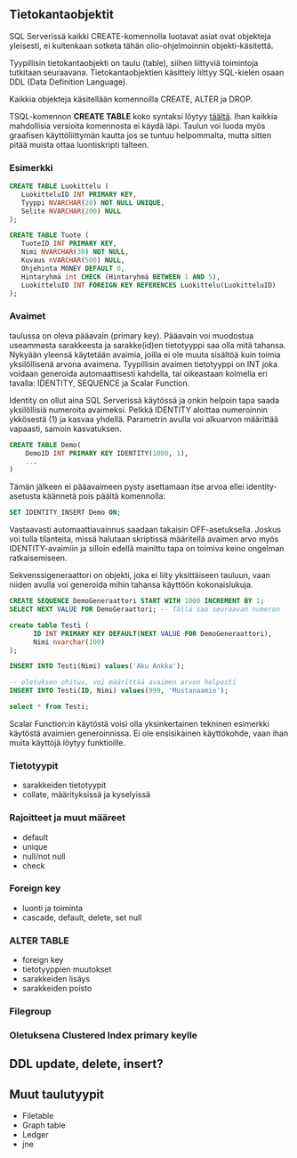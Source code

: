 ## Tietokantaobjektit

SQL Serverissä kaikki CREATE-komennolla luotavat asiat ovat objekteja yleisesti, ei kuitenkaan sotketa tähän olio-ohjelmoinnin objekti-käsitettä.

Tyypillisin tietokantaobjekti on taulu (table), siihen liittyviä toimintoja tutkitaan seuraavana.
Tietokantaobjektien käsittely liittyy SQL-kielen osaan DDL (Data Definition Language).

Kaikkia objekteja käsitellään komennoilla CREATE, ALTER ja DROP.

TSQL-komennon **CREATE TABLE** koko syntaksi löytyy [täältä](https://learn.microsoft.com/en-us/sql/t-sql/statements/create-table-transact-sql?view=sql-server-ver16). Ihan kaikkia mahdollisia versioita komennosta ei käydä läpi. Taulun voi luoda myös graafisen käyttöliittymän kautta jos se tuntuu helpommalta, mutta sitten pitää muista ottaa luontiskripti talteen.

### Esimerkki
 ```SQL
 CREATE TABLE Luokittelu (
	LuokitteluID INT PRIMARY KEY,
	Tyyppi NVARCHAR(20) NOT NULL UNIQUE,
	Selite NVARCHAR(200) NULL
);

CREATE TABLE Tuote (
	TuoteID INT PRIMARY KEY,		
	Nimi NVARCHAR(30) NOT NULL,		
	Kuvaus nVARCHAR(500) NULL,
	Ohjehinta MONEY DEFAULT 0,
	Hintaryhmä int CHECK (Hintaryhmä BETWEEN 1 AND 5),
	LuokitteluID INT FOREIGN KEY REFERENCES Luokittelu(LuokitteluID)
);
```

### Avaimet
taulussa on oleva pääavain (primary key). Pääavain voi muodostua useammasta sarakkeesta ja sarakke(id)en tietotyyppi saa olla mitä tahansa. Nykyään yleensä käytetään avaimia, joilla ei ole muuta sisältöä kuin toimia yksilöllisenä arvona avaimena. Tyypillisin avaimen tietotyyppi on INT joka voidaan generoida automaattisesti kahdella, tai oikeastaan kolmella eri tavalla: IDENTITY, SEQUENCE ja Scalar Function.  

Identity on ollut aina SQL Serverissä käytössä ja onkin helpoin tapa saada yksilöllisiä numeroita avaimeksi. Pelkkä IDENTITY aloittaa numeroinnin ykkösestä (1) ja kasvaa yhdellä. Parametrin avulla voi alkuarvon määrittää vapaasti, samoin kasvatuksen. 

```SQL
CREATE TABLE Demo(
    DemoID INT PRIMARY KEY IDENTITY(1000, 1),
    ...
)
```
Tämän jälkeen ei pääavaimeen pysty asettamaan itse arvoa ellei identity-asetusta käännetä pois päältä komennolla:
```SQL
SET IDENTITY_INSERT Demo ON;
```
Vastaavasti automaattiavainnus saadaan takaisin OFF-asetuksella. Joskus voi tulla tilanteita, missä halutaan skriptissä määritellä avaimen arvo myös IDENTITY-avaimiin ja silloin edellä mainittu tapa on toimiva keino ongelman ratkaisemiseen.

Sekvenssigeneraattori on objekti, joka ei liity yksittäiseen tauluun, vaan niiden avulla voi generoida mihin tahansa käyttöön kokonaislukuja.

```SQL
CREATE SEQUENCE DemoGeneraattori START WITH 1000 INCREMENT BY 1;
SELECT NEXT VALUE FOR DemoGeraattori; -- Tällä saa seuraavan numeron 

create table Testi (
      ID INT PRIMARY KEY DEFAULT(NEXT VALUE FOR DemoGeneraattori),
      Nimi nvarchar(100)
);

INSERT INTO Testi(Nimi) values('Aku Ankka');

-- oletuksen ohitus, voi määrittää avaimen arvon helposti
INSERT INTO Testi(ID, Nimi) values(999, 'Mustanaamio');

select * from Testi;
```

Scalar Function:in käytöstä voisi olla yksinkertainen tekninen esimerkki käytöstä avaimien generoinnissa. Ei ole ensisikainen käyttökohde, vaan ihan muita käyttöjä löytyy funktioille. 


### Tietotyypit
- sarakkeiden tietotyypit
- collate, määrityksissä ja kyselyissä

### Rajoitteet ja muut määreet
- default
- unique
- null/not null
- check

### Foreign key
- luonti ja toiminta
- cascade, default, delete, set null

### ALTER TABLE
- foreign key
- tietotyyppien muutokset
- sarakkeiden lisäys
- sarakkeiden poisto

### Filegroup

### Oletuksena Clustered Index primary keylle

## DDL update, delete, insert?

## Muut taulutyypit
- Filetable
- Graph table
- Ledger
- jne

